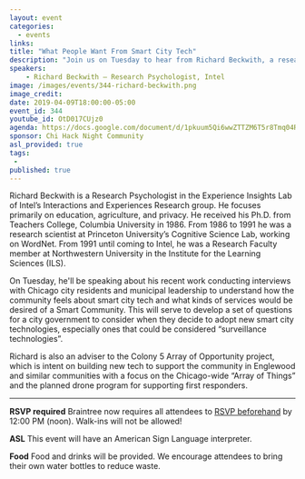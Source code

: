 ```yaml
---
layout: event
categories:
  - events
links:
title: "What People Want From Smart City Tech"
description: "Join us on Tuesday to hear from Richard Beckwith, a research psychologist with Intel, regarding his recent work conducting interviews with Chicago city residents and municipal leadership to understand how the community feels about smart city tech and what kinds of services would be desired of a Smart Community."
speakers:
    - Richard Beckwith – Research Psychologist, Intel
image: /images/events/344-richard-beckwith.png
image_credit:
date: 2019-04-09T18:00:00-05:00
event_id: 344
youtube_id: OtD017CUjz0
agenda: https://docs.google.com/document/d/1pkuum5Qi6wwZTTZM6T5r8Tmq04RWiFz1WEw6kcGerD4/edit?usp=sharing
sponsor: Chi Hack Night Community
asl_provided: true
tags:
 -
published: true
---
```


Richard Beckwith is a Research Psychologist in the Experience Insights Lab of Intel’s Interactions and Experiences Research group. He focuses primarily on education, agriculture, and privacy. He received his Ph.D. from Teachers College, Columbia University in 1986. From 1986 to 1991 he was a research scientist at Princeton University’s Cognitive Science Lab, working on WordNet. From 1991 until coming to Intel, he was a Research Faculty member at Northwestern University in the Institute for the Learning Sciences (ILS).

On Tuesday, he'll be speaking about his recent work conducting interviews with Chicago city residents and municipal leadership to understand how the community feels about smart city tech and what kinds of services would be desired of a Smart Community. This will serve to develop a set of questions for a city government to consider when they decide to adopt new smart city technologies, especially ones that could be considered “surveillance technologies”.

Richard is also an adviser to the Colony 5 Array of Opportunity project, which is intent on building new tech to support the community in Englewood and similar communities with a focus on the Chicago-wide “Array of Things” and the planned drone program for supporting first responders.

---

**RSVP required** Braintree now requires all attendees to [RSVP beforehand]({{site.rsvp_url}}) by 12:00 PM (noon). Walk-ins will not be allowed!

**ASL** This event will have an American Sign Language interpreter.

**Food** Food and drinks will be provided. We encourage attendees to bring their own water bottles to reduce waste.
